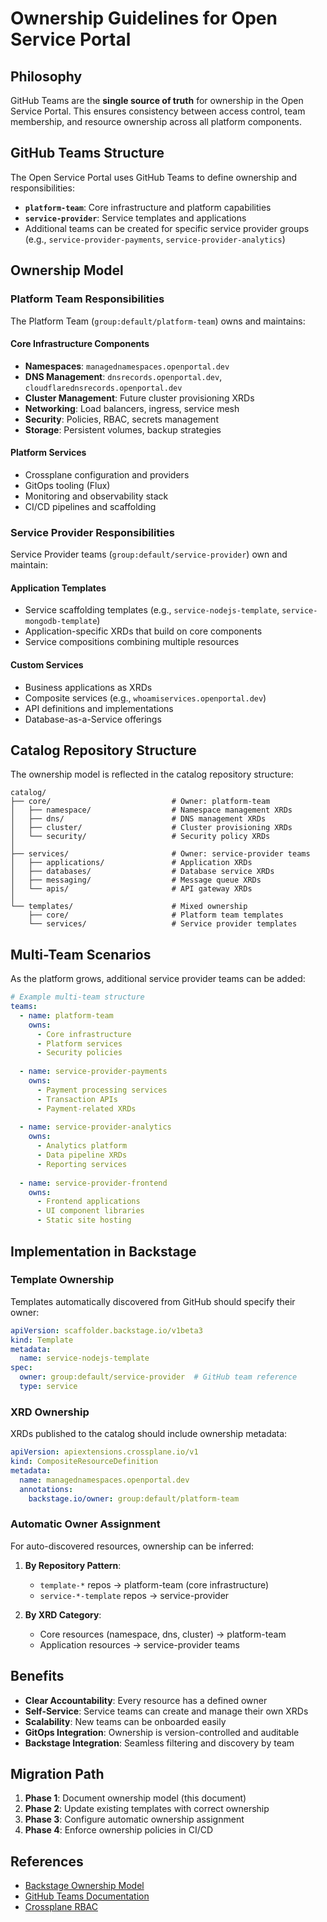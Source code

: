 # Ownership Guidelines for Open Service Portal

## Philosophy

GitHub Teams are the **single source of truth** for ownership in the Open Service Portal. This ensures consistency between access control, team membership, and resource ownership across all platform components.

## GitHub Teams Structure

The Open Service Portal uses GitHub Teams to define ownership and responsibilities:

- **`platform-team`**: Core infrastructure and platform capabilities
- **`service-provider`**: Service templates and applications
- Additional teams can be created for specific service provider groups (e.g., `service-provider-payments`, `service-provider-analytics`)

## Ownership Model

### Platform Team Responsibilities

The Platform Team (`group:default/platform-team`) owns and maintains:

#### Core Infrastructure Components
- **Namespaces**: `managednamespaces.openportal.dev`
- **DNS Management**: `dnsrecords.openportal.dev`, `cloudflarednsrecords.openportal.dev`
- **Cluster Management**: Future cluster provisioning XRDs
- **Networking**: Load balancers, ingress, service mesh
- **Security**: Policies, RBAC, secrets management
- **Storage**: Persistent volumes, backup strategies

#### Platform Services
- Crossplane configuration and providers
- GitOps tooling (Flux)
- Monitoring and observability stack
- CI/CD pipelines and scaffolding

### Service Provider Responsibilities

Service Provider teams (`group:default/service-provider`) own and maintain:

#### Application Templates
- Service scaffolding templates (e.g., `service-nodejs-template`, `service-mongodb-template`)
- Application-specific XRDs that build on core components
- Service compositions combining multiple resources

#### Custom Services
- Business applications as XRDs
- Composite services (e.g., `whoamiservices.openportal.dev`)
- API definitions and implementations
- Database-as-a-Service offerings

## Catalog Repository Structure

The ownership model is reflected in the catalog repository structure:

```
catalog/
├── core/                           # Owner: platform-team
│   ├── namespace/                  # Namespace management XRDs
│   ├── dns/                        # DNS management XRDs
│   ├── cluster/                    # Cluster provisioning XRDs
│   └── security/                   # Security policy XRDs
│
├── services/                       # Owner: service-provider teams
│   ├── applications/               # Application XRDs
│   ├── databases/                  # Database service XRDs
│   ├── messaging/                  # Message queue XRDs
│   └── apis/                       # API gateway XRDs
│
└── templates/                      # Mixed ownership
    ├── core/                       # Platform team templates
    └── services/                   # Service provider templates
```

## Multi-Team Scenarios

As the platform grows, additional service provider teams can be added:

```yaml
# Example multi-team structure
teams:
  - name: platform-team
    owns: 
      - Core infrastructure
      - Platform services
      - Security policies
  
  - name: service-provider-payments
    owns:
      - Payment processing services
      - Transaction APIs
      - Payment-related XRDs
  
  - name: service-provider-analytics
    owns:
      - Analytics platform
      - Data pipeline XRDs
      - Reporting services
  
  - name: service-provider-frontend
    owns:
      - Frontend applications
      - UI component libraries
      - Static site hosting
```

## Implementation in Backstage

### Template Ownership

Templates automatically discovered from GitHub should specify their owner:

```yaml
apiVersion: scaffolder.backstage.io/v1beta3
kind: Template
metadata:
  name: service-nodejs-template
spec:
  owner: group:default/service-provider  # GitHub team reference
  type: service
```

### XRD Ownership

XRDs published to the catalog should include ownership metadata:

```yaml
apiVersion: apiextensions.crossplane.io/v1
kind: CompositeResourceDefinition
metadata:
  name: managednamespaces.openportal.dev
  annotations:
    backstage.io/owner: group:default/platform-team
```

### Automatic Owner Assignment

For auto-discovered resources, ownership can be inferred:

1. **By Repository Pattern**: 
   - `template-*` repos → platform-team (core infrastructure)
   - `service-*-template` repos → service-provider

2. **By XRD Category**:
   - Core resources (namespace, dns, cluster) → platform-team
   - Application resources → service-provider teams

## Benefits

- **Clear Accountability**: Every resource has a defined owner
- **Self-Service**: Service teams can create and manage their own XRDs
- **Scalability**: New teams can be onboarded easily
- **GitOps Integration**: Ownership is version-controlled and auditable
- **Backstage Integration**: Seamless filtering and discovery by team

## Migration Path

1. **Phase 1**: Document ownership model (this document)
2. **Phase 2**: Update existing templates with correct ownership
3. **Phase 3**: Configure automatic ownership assignment
4. **Phase 4**: Enforce ownership policies in CI/CD

## References

- [Backstage Ownership Model](https://backstage.io/docs/features/software-catalog/descriptor-format#specowner-required)
- [GitHub Teams Documentation](https://docs.github.com/en/organizations/organizing-members-into-teams)
- [Crossplane RBAC](https://docs.crossplane.io/latest/concepts/rbac/)